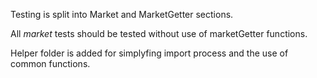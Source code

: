 Testing is split into Market and MarketGetter sections. 

All *market* tests should be tested without use of marketGetter functions.

Helper folder is added for simplyfing import process and the use of common functions.